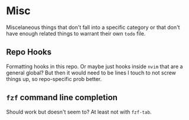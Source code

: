 # Misc

Miscelaneous things that don't fall into a specific category or that don't have
enough related things to warrant their own `todo` file.

## Repo Hooks

Formatting hooks in this repo. Or maybe just hooks inside `nvim` that are a
general global? But then it would need to be lines I touch to not screw things
up, so repo-specific prob better.

## `fzf` command line completion

Should work but doesn't seem to? At least not with `fzf-tab`.
